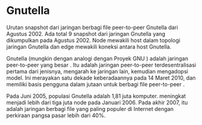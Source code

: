 # Gnutella

Urutan snapshot dari jaringan berbagi file peer-to-peer Gnutella dari Agustus 2002. Ada total 9 snapshot dari jaringan Gnutella yang dikumpulkan pada Agustus 2002. Node mewakili host dalam topologi jaringan Gnutella dan edge mewakili koneksi antara host Gnutella.

Gnutella (mungkin dengan analogi dengan Proyek GNU ) adalah jaringan peer-to-peer yang besar . Itu adalah jaringan peer-to-peer terdesentralisasi pertama dari jenisnya, mengarah ke jaringan lain, kemudian mengadopsi model. Ini merayakan satu dekade keberadaannya pada 14 Maret 2010, dan memiliki basis pengguna dalam jutaan untuk berbagi file peer-to-peer .

Pada Juni 2005, populasi Gnutella adalah 1,81 juta komputer. meningkat menjadi lebih dari tiga juta node pada Januari 2006. Pada akhir 2007, itu adalah jaringan berbagi file yang paling populer di Internet dengan perkiraan pangsa pasar lebih dari 40%.
